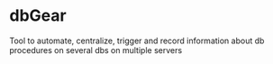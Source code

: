 # dbGear
Tool to automate, centralize, trigger and record information about db procedures on several dbs on multiple servers
